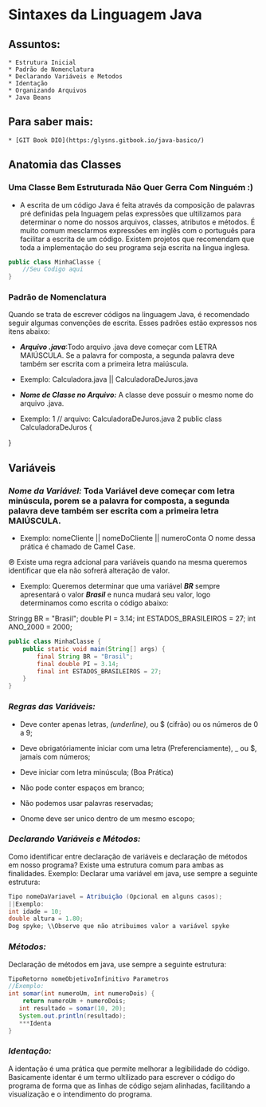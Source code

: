 # Sintaxes da Linguagem Java

## Assuntos:
    * Estrutura Inicial
    * Padrão de Nomenclatura
    * Declarando Variáveis e Metodos
    * Identação
    * Organizando Arquivos
    * Java Beans

## Para saber mais:
    * [GIT Book DIO](https:/glysns.gitbook.io/java-basico/)

## Anatomia das Classes
### Uma Classe Bem Estruturada Não Quer Gerra Com Ninguém :)


* A escrita de um código Java é feita através da composição de palavras pré definidas pela lnguagem pelas expressões que ultilizamos para determinar o nome do nossos arquivos, classes, atributos e métodos.
É muito comum mesclarmos expressões em inglês com o português para facilitar a escrita de um código. Existem projetos que recomendam que toda a implementação do seu programa seja escrita na lingua inglesa.
~~~java
public class MinhaClasse {
    //Seu Codigo aqui
}
~~~ 
### Padrão de Nomenclatura
Quando se trata de escrever códigos na linguagem Java, é recomendado seguir algumas convenções de escrita. Esses padrões estão expressos nos itens abaixo:
* ***Arquivo .java***:Todo arquivo .java deve começar com LETRA MAIÚSCULA.
Se a palavra for composta, a segunda palavra deve também ser escrita com a primeira letra maiúscula.
- Exemplo: Calculadora.java || CalculadoraDeJuros.java
* ***Nome de Classe no Arquivo:*** A classe deve possuir o mesmo nome do arquivo .java.
- Exemplo: 
1 // arquivo: CalculadoraDeJuros.java
2 public class CalculadoraDeJuros {

}

## Variáveis
### ***Nome da Variável:*** Toda Variável deve começar com letra minúscula, porem se a palavra for composta, a segunda palavra deve também ser escrita com a primeira letra MAIÚSCULA.
- Exemplo: nomeCliente || nomeDoCliente || numeroConta
O nome dessa prática é chamado de Camel Case.

&#8471; Existe uma regra adcional para variáveis quando na mesma queremos identificar que ela não sofrerá alteração de valor.
- Exemplo: Queremos determinar que uma variável ***BR*** sempre apresentará o valor ***Brasil*** e nunca mudará seu valor, logo determinamos como escrita o código abaixo:


Stringg BR = "Brasil";
double PI = 3.14;
int ESTADOS_BRASILEIROS = 27;
int ANO_2000 = 2000;

~~~java
public class MinhaClasse { 
    public static void main(String[] args) {
        final String BR = "Brasil";
        final double PI = 3.14;
        final int ESTADOS_BRASILEIROS = 27;
    }
}
~~~

### ***Regras das Variáveis:***
- Deve conter apenas letras, _(underline)_, ou $ (cifrão) ou os números de 0 a 9;

- Deve obrigatóriamente iniciar com uma letra (Preferenciamente), _ ou $, jamais com números;
- Deve iniciar com letra minúscula; (Boa Prática)
- Não pode conter espaços em branco;
- Não podemos usar palavras reservadas;
- Onome deve ser unico dentro de um mesmo escopo;
### ***Declarando Variáveis e Métodos:***
Como identificar entre declaração de variáveis e declaração de métodos em nosso programa? Existe uma estrutura comum para ambas as finalidades.
Exemplo:
Declarar uma variável em java, use sempre a seguinte estrutura:
~~~java
Tipo nomeDaVariavel = Atribuição (Opcional em alguns casos);
||Exemplo:
int idade = 10;
double altura = 1.80;
Dog spyke; \\Observe que não atribuimos valor a variável spyke
~~~
### ***Métodos:***
Declaração de métodos em java, use sempre a seguinte estrutura:
~~~java
TipoRetorno nomeObjetivoInfinitivo Parametros
//Exemplo:
int somar(int numeroUm, int numeroDois) {
    return numeroUm + numeroDois;    
   int resultado = somar(10, 20);
   System.out.println(resultado);
   ***Identa
}
~~~
### ***Identação:***
A identação é uma prática que permite melhorar a legibilidade do código.
Basicamente identar é um termo ultilizado para escrever o código do programa de forma que as linhas de código sejam alinhadas, facilitando a visualização e o intendimento do programa.

